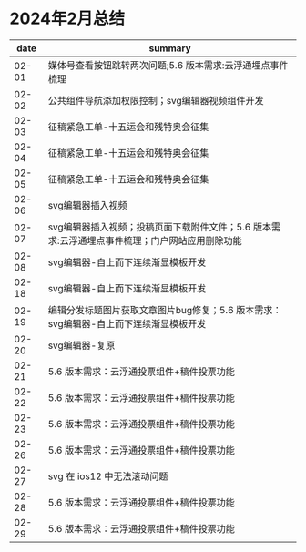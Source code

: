 # 2024年2月总结

|date|summary|
| - | - |
| 02-01 | 媒体号查看按钮跳转两次问题;5.6 版本需求:云浮通埋点事件梳理 |
| 02-02 | 公共组件导航添加权限控制；svg编辑器视频组件开发 |
| 02-03 | 征稿紧急工单-十五运会和残特奥会征集 |
| 02-04 | 征稿紧急工单-十五运会和残特奥会征集 |
| 02-05 | 征稿紧急工单-十五运会和残特奥会征集 |
| 02-06 | svg编辑器插入视频 |
| 02-07 | svg编辑器插入视频；投稿页面下载附件文件；5.6 版本需求:云浮通埋点事件梳理；门户网站应用删除功能 |
| 02-08 | svg编辑器-自上而下连续渐显模板开发 |
| 02-18 | svg编辑器-自上而下连续渐显模板开发 |
| 02-19 | 编辑分发标题图片获取文章图片bug修复；5.6 版本需求：svg编辑器-自上而下连续渐显模板开发 |
| 02-20 | svg编辑器-复原 |
| 02-21 | 5.6 版本需求：云浮通投票组件+稿件投票功能 |
| 02-22 | 5.6 版本需求：云浮通投票组件+稿件投票功能 |
| 02-23 | 5.6 版本需求：云浮通投票组件+稿件投票功能 |
| 02-26 | 5.6 版本需求：云浮通投票组件+稿件投票功能 |
| 02-27 | svg 在 ios12 中无法滚动问题 |
| 02-28 | 5.6 版本需求：云浮通投票组件+稿件投票功能 |
| 02-29 | 5.6 版本需求：云浮通投票组件+稿件投票功能 |